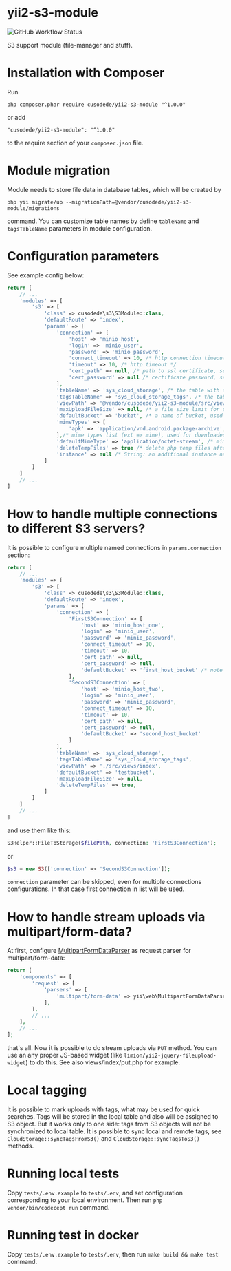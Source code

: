 # yii2-s3-module

![GitHub Workflow Status](https://img.shields.io/github/workflow/status/cusodede/yii2-s3-module/CI%20with%20PostgreSQL)

S3 support module (file-manager and stuff).

# Installation with Composer

Run

```
php composer.phar require cusodede/yii2-s3-module "^1.0.0"
```

or add

```
"cusodede/yii2-s3-module": "^1.0.0"
```

to the require section of your `composer.json` file.

# Module migration

Module needs to store file data in database tables, which will be created by

```
php yii migrate/up --migrationPath=@vendor/cusodede/yii2-s3-module/migrations
```

command. You can customize table names by define `tableName` and `tagsTableName` parameters in module
configuration.

# Configuration parameters

See example config below:

```php
return [
    // ...
    'modules' => [
        's3' => [
            'class' => cusodede\s3\S3Module::class,
            'defaultRoute' => 'index',
            'params' => [
                'connection' => [
                    'host' => 'minio_host',
                    'login' => 'minio_user',
                    'password' => 'minio_password',
                    'connect_timeout' => 10, /* http connection timeout */
                    'timeout' => 10, /* http timeout */
                    'cert_path' => null, /* path to ssl certificate, set null to disable */
                    'cert_password' => null /* certificate password, set null, if certificate has no password */
                ],
                'tableName' => 'sys_cloud_storage', /* the table with storage data info, see Module migration section */
                'tagsTableName' => 'sys_cloud_storage_tags', /* the table with local tags, see Module migration section */
                'viewPath' => '@vendor/cusodede/yii2-s3-module/src/views/index', /* path to view templates, if you want to customize them */
                'maxUploadFileSize' => null, /* a file size limit for uploaded file, set null to disable */
                'defaultBucket' => 'bucket', /* a name of bucket, used by default, if null, an alphabetically first bucket will be used */
                'mimeTypes' => [
                    'apk' => 'application/vnd.android.package-archive',
                ],/* mime types list (ext => mime), used for downloaded files mime substitution. Note: that list overrides a magic.mime file information. */
                'defaultMimeType' => 'application/octet-stream', /* mime type, that be used for any file, which extension aren't included in mimeTypes parameter or in magic.mime */
                'deleteTempFiles' => true /* delete php temp files after upload */
                'instance' => null /* String: an additional instance name (useful for connection definition, if several connections are used. Null: disabled */
            ]
        ]
    ]
    // ...
]
```

# How to handle multiple connections to different S3 servers?

It is possible to configure multiple named connections in `params.connection` section:

```php
return [
    // ...
    'modules' => [
        's3' => [
            'class' => cusodede\s3\S3Module::class,
            'defaultRoute' => 'index',
            'params' => [
                'connection' => [
                    'FirstS3Connection' => [
                        'host' => 'minio_host_one',
                        'login' => 'minio_user',
                        'password' => 'minio_password',
                        'connect_timeout' => 10,
                        'timeout' => 10,
                        'cert_path' => null,
                        'cert_password' => null,
                        'defaultBucket' => 'first_host_bucket' /* note that you can set default bucket for each connection separately */
                    ],
                    'SecondS3Connection' => [
                        'host' => 'minio_host_two',
                        'login' => 'minio_user',
                        'password' => 'minio_password',
                        'connect_timeout' => 10,
                        'timeout' => 10,
                        'cert_path' => null,
                        'cert_password' => null,
                        'defaultBucket' => 'second_host_bucket'
                    ]
                ],
                'tableName' => 'sys_cloud_storage',
                'tagsTableName' => 'sys_cloud_storage_tags',
                'viewPath' => './src/views/index',
                'defaultBucket' => 'testbucket',
                'maxUploadFileSize' => null,
                'deleteTempFiles' => true,
            ]
        ]
    ]
    // ...
]
```

and use them like this:

```php
S3Helper::FileToStorage($filePath, connection: 'FirstS3Connection');
```

or

```php
$s3 = new S3(['connection' => 'SecondS3Connection']);
```

`connection` parameter can be skipped, even for multiple connections configurations. In that case first
connection in list will be used.

# How to handle stream uploads via multipart/form-data?

At first,
configure [MultipartFormDataParser](https://www.yiiframework.com/doc/api/2.0/yii-web-multipartformdataparser)
as request parser for multipart/form-data:

```php
return [
    'components' => [
        'request' => [
            'parsers' => [
                'multipart/form-data' => yii\web\MultipartFormDataParser::class
            ],
        ],
        // ...
    ],
    // ...
];
```

that's all. Now it is possible to do stream uploads via `PUT` method. You can use an any proper JS-based
widget (like `limion/yii2-jquery-fileupload-widget`) to do this. See also views/index/put.php for example.

# Local tagging

It is possible to mark uploads with tags, what may be used for quick searches. Tags will be stored in the
local table and also will be assigned to S3 object. But it works only to one side: tags from S3 objects will
not be synchronized to local table. It is possible to sync local and remote tags, see
`CloudStorage::syncTagsFromS3()` and `CloudStorage::syncTagsToS3()` methods.

# Running local tests

Copy `tests/.env.example` to `tests/.env`, and set configuration corresponding to your local environment. Then
run `php vendor/bin/codecept run` command.

# Running test in docker

Copy `tests/.env.example` to `tests/.env`, then run `make build && make test` command.
